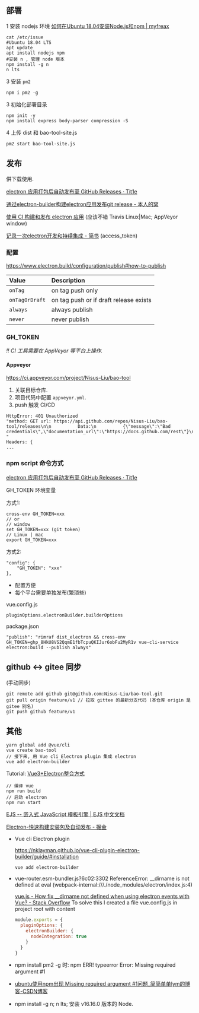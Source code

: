 
## 部署

1 安装 nodejs 环境
[如何在Ubuntu 18.04安装Node.js和npm | myfreax](https://www.myfreax.com/how-to-install-node-js-on-ubuntu-18-04/)
```shell
cat /etc/issue
#Ubuntu 18.04 LTS
apt update
apt install nodejs npm
#安装 n , 管理 node 版本
npm install -g n
n lts
```

3 安装 `pm2`
```shell
npm i pm2 -g
```

3 初始化部署目录
```
npm init -y
npm install express body-parser compression -S
```

4 上传 dist 和 bao-tool-site.js
```shell
pm2 start bao-tool-site.js
```

## 发布

供下载使用.

[electron 应用打包后自动发布至 GitHub Releases · Tit1e](http://evolly.one/p/20107.html)

[通过electron-builder构建electron应用发布git release - 本人的窝](https://www.1zilc.top/javascript/%E9%80%9A%E8%BF%87electron-builder%E6%9E%84%E5%BB%BAelectron%E5%BA%94%E7%94%A8%E5%8F%91%E5%B8%83git-release/1zilc/)

[使用 CI 构建和发布 electron 应用](https://blog.sigoden.com/build-and-publish-electron-app-with-ci/) (应该不错 Travis Linux|Mac; AppVeyor window)

[记录一次electron开发和持续集成 - 简书](https://www.jianshu.com/p/add047a84e85) (access_token)

### 配置

https://www.electron.build/configuration/publish#how-to-publish

| Value          | Description                            |
| :------------- | :------------------------------------- |
| `onTag`        | on tag push only                       |
| `onTagOrDraft` | on tag push or if draft release exists |
| `always`       | always publish                         |
| `never`        | never publish                          |

### GH_TOKEN


*!! CI 工具需要在 AppVeyor 等平台上操作.* 

#### Appveyor

https://ci.appveyor.com/project/Nisus-Liu/bao-tool

1. 关联目标仓库.
2. 项目代码中配置 `appveyor.yml`.
3. push 触发 CI/CD

```
HttpError: 401 Unauthorized
"method: GET url: https://api.github.com/repos/Nisus-Liu/bao-tool/releases\n\n          Data:\n          {\"message\":\"Bad credentials\",\"documentation_url\":\"https://docs.github.com/rest\"}\n          "
Headers: {
...
```


### npm script 命令方式

[electron 应用打包后自动发布至 GitHub Releases · Tit1e](http://evolly.one/p/20107.html)

GH_TOKEN 环境变量

方式1:

```
cross-env GH_TOKEN=xxx
// or
// window
set GH_TOKEN=xxx (git token)
// Linux | mac
export GH_TOKEN=xxx
```

方式2:

```
"config": {
	"GH_TOKEN": "xxx"
},
```



- 配置方便
- 每个平台需要单独发布(繁琐些)



vue.config.js

```
pluginOptions.electronBuilder.builderOptions
```

package.json

```
"publish": "rimraf dist_electron && cross-env GH_TOKEN=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 vue-cli-service electron:build --publish always"
```






## github <-> gitee 同步
(手动同步)

```
git remote add github git@github.com:Nisus-Liu/bao-tool.git
git pull origin feature/v1 // 拉取 gittee 的最新分支代码 (本仓库 origin 是 gitee 别名)
git push github feature/v1
```

## 其他
```
yarn global add @vue/cli
vue create bao-tool
// 接下来, 用 Vue cli Electron plugin 集成 electron
vue add electron-builder
```


Tutorial:
[Vue3+Electron整合方式](https://zhuanlan.zhihu.com/p/181015456)



```
// 编译 vue
npm run build
// 启动 electron
npm run start
```

[EJS -- 嵌入式 JavaScript 模板引擎 | EJS 中文文档](https://ejs.bootcss.com/)




[Electron-快速构建安装包及自动发布 - 掘金](https://juejin.cn/post/6844904102011338766#heading-4)



- Vue cli Electron plugin

  https://nklayman.github.io/vue-cli-plugin-electron-builder/guide/#installation

    ```
    vue add electron-builder
    ```

- vue-router.esm-bundler.js?6c02:3302 ReferenceError: __dirname is not defined
  at eval (webpack-internal:///./node_modules/electron/index.js:4)

  [vue.js - How fix __dirname not defined when using electron events with Vue? - Stack Overflow](https://stackoverflow.com/questions/62777834/how-fix-dirname-not-defined-when-using-electron-events-with-vue)
  To solve this I created a file vue.config.js in project root with content
    ```js
    module.exports = {
      pluginOptions: {
        electronBuilder: {
          nodeIntegration: true
        }
      }
    }
    ```
  
-  npm install pm2 -g 时: npm ERR! typeerror Error: Missing required argument #1
  - [ubuntu使用npm出现 Missing required argument #1问题_简简单单lym的博客-CSDN博客](https://blog.csdn.net/lym594887256/article/details/124234444)
  - npm install -g n; n lts; 安装 v16.16.0 版本的 Node.